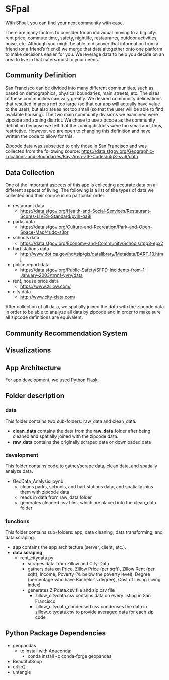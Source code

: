 # SFpal
With SFpal, you can find your next community with ease. 

There are many factors to consider for an individual moving to a big city: rent price, commute time, safety, nightlife, restaurants, outdoor activities, noise, etc. Although you might be able to discover that information from a friend (or a friend’s friend) we merge that data altogether onto one platform to make decisions easier for you. We leverage data to help you decide on an area to live in that caters most to your needs. 

## Community Definition
San Francisco can be divided into many different communities, such as based on demographics, physical boundaries, main streets, etc. The sizes of these communities can vary greatly. We desired community delineations that resulted in areas not too large (so that our app will actually have value to the user), but also areas not too small (so that the user will be able to find available housing). The two main community divisions we examined were zipcode and zoning district. We chose to use zipcode as the community definition because we felt that the zoning districts were too small and, thus, restrictive. However, we are open to changing this definition and have written the code to allow for this.

Zipcode data was subsetted to only those in San Francisco and was collected from the following source:
https://data.sfgov.org/Geographic-Locations-and-Boundaries/Bay-Area-ZIP-Codes/u5j3-svi6/data

## Data Collection
One of the important aspects of this app is collecting accurate data on all different aspects of living. The following is a list of the types of data we collected and their source in no particular order:
  - restaurant data
    - https://data.sfgov.org/Health-and-Social-Services/Restaurant-Scores-LIVES-Standard/pyih-qa8i
  - parks data
    - https://data.sfgov.org/Culture-and-Recreation/Park-and-Open-Space-Map/4udc-s3pr
  - schools data
    - https://data.sfgov.org/Economy-and-Community/Schools/tpp3-epx2
  - bart stations data
    - http://www.dot.ca.gov/hq/tsip/gis/datalibrary/Metadata/BART_13.html
  - police report data
    - https://data.sfgov.org/Public-Safety/SFPD-Incidents-from-1-January-2003/tmnf-yvry/data
  - rent, house price data
    - https://www.zillow.com/
  - city data
    - http://www.city-data.com/
     

After collection of all data, we spatially joined the data with the zipcode data in order to be able to analyze all data by zipcode and in order to make sure all zipcode definitions are equivalent.

## Community Recommendation System

## Visualizations

## App Architecture
For app development, we used Python Flask.

## Folder description
### data
This folder contains two sub-folders: raw_data and clean_data.
  - **clean_data** contains the data from the **raw_data** folder after being cleaned and spatially joined with the zipcode data.
  - **raw_data** contains the originally scraped data or downloaded data

### development
This folder contains code to gather/scrape data, clean data, and spatially analyze data.
  - GeoData_Analysis.ipynb
    - cleans parks, schools, and bart stations data, and spatially joins them with zipcode data
    - reads in data from raw_data folder
    - generates cleaned csv files, which are placed into the clean_data folder

### functions 
This folder contains sub-folders: app, data cleaning, data transforming, and data scraping.
  - **app** contains the app architecture (server, client, etc.).
  - **data scraping** 
    - rent_citydata.py
      - scrapes data from Zillow and City-Data
      - gathers data on Price, Zillow Price (per sqft), Zillow Rent (per sqft), Income, Poverty (% below the poverty level), Degree (percentage who have Bachelor's degree), Cost of Living (living index)
      - generates ZIPdata.csv file and zip.csv file
        - zillow_citydata.csv contains data on every listing in San Francisco
        - zillow_citydata_condensed.csv condenses the data in zillow_citydata.csv to provide averaged data for each zip code

  
## Python Package Dependencies
  - geopandas
    - to install with Anaconda: 
      - conda install -c conda-forge geopandas
  - BeautifulSoup
  - urllib2
  - untangle
